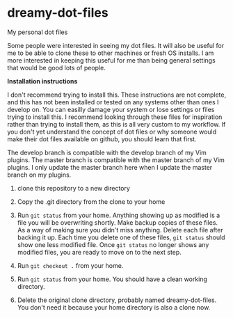 # dreamy-dot-files
My personal dot files

Some people were interested in seeing my dot files. It will also be useful for me to be able to clone these to other machines or fresh OS installs. I am more interested in keeping this useful for me than being general settings that would be good lots of people.

<b>Installation instructions</b>

I don't recommend trying to install this. These instructions are not complete, and this has not been installed or tested on any systems other than ones I develop on. You can easilly damage your system or lose settings or files trying to install this. I recommend looking through these files for inspiration rather than trying to install them, as this is all very custom to my workflow. If you don't yet understand the concept of dot files or why someone would make their dot files available on github, you should learn that first.

The develop branch is compatible with the develop branch of my Vim plugins. The master branch is compatible with the master branch of my Vim plugins. I only update the master branch here when I update the master branch on my plugins.

1) clone this repository to a new directory

2) Copy the .git directory from the clone to your home

3) Run `git status` from your home. Anything showing up as modified is a file you will be overwriting shortly. Make backup copies of these files. As a way of making sure you didn't miss anything. Delete each file after backing it up. Each time you delete one of these files, `git status` should show one less modified file. Once `git status` no longer shows any modified files, you are ready to move on to the next step.

6) Run `git checkout .` from your home.

7) Run `git status` from your home. You should have a clean working directory.

8) Delete the original clone directory, probably named dreamy-dot-files. You don't need it because your home directory is also a clone now.
